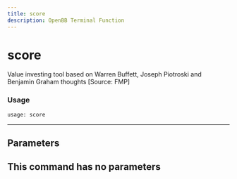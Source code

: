 ```yaml
---
title: score
description: OpenBB Terminal Function
---
```


# score

Value investing tool based on Warren Buffett, Joseph Piotroski and Benjamin Graham thoughts [Source: FMP]

### Usage 
```python
usage: score
```
---
## Parameters

This command has no parameters
---
